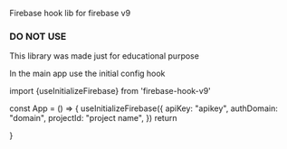 Firebase hook lib for firebase v9

### DO NOT USE ###
This library was made just for educational purpose

In the main app use the initial config hook 

import {useInitializeFirebase} from 'firebase-hook-v9'

const App = () => {
   useInitializeFirebase({
    apiKey: "apikey",
    authDomain: "domain",
    projectId: "project name",
  })
 return <div>
 
 </div>

}